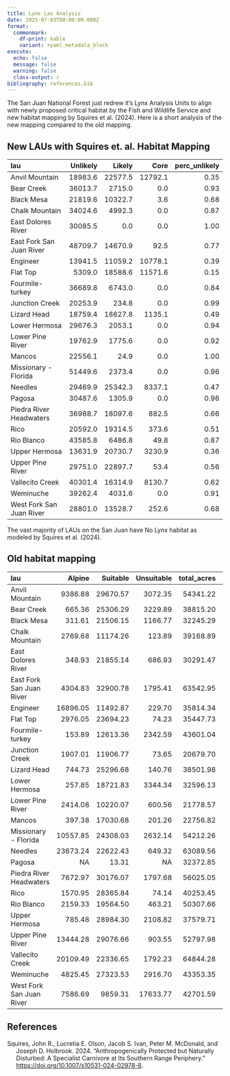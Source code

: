 ```yaml
---
title: Lynx Lau Analysis
date: 2025-07-03T00:00:00.000Z
format:
  commonmark:
    df-print: kable
    variant: +yaml_metadata_block
execute:
  echo: false
  message: false
  warning: false
  class-output: r
bibliography: references.bib
---
```



The San Juan National Forest just redrew it’s Lynx Analysis Units to
align with newly proposed critical habitat by the Fish and Wildlife
Service and new habitat mapping by Squires et al. (2024). Here is a
short analysis of the new mapping compared to the old mapping.

## New LAUs with Squires et. al. Habitat Mapping

<table>
<thead>
<tr>
<th style="text-align: left;">lau</th>
<th style="text-align: right;">Unlikely</th>
<th style="text-align: right;">Likely</th>
<th style="text-align: right;">Core</th>
<th style="text-align: right;">perc_unlikely</th>
</tr>
</thead>
<tbody>
<tr>
<td style="text-align: left;">Anvil Mountain</td>
<td style="text-align: right;">18983.6</td>
<td style="text-align: right;">22577.5</td>
<td style="text-align: right;">12792.1</td>
<td style="text-align: right;">0.35</td>
</tr>
<tr>
<td style="text-align: left;">Bear Creek</td>
<td style="text-align: right;">36013.7</td>
<td style="text-align: right;">2715.0</td>
<td style="text-align: right;">0.0</td>
<td style="text-align: right;">0.93</td>
</tr>
<tr>
<td style="text-align: left;">Black Mesa</td>
<td style="text-align: right;">21819.6</td>
<td style="text-align: right;">10322.7</td>
<td style="text-align: right;">3.6</td>
<td style="text-align: right;">0.68</td>
</tr>
<tr>
<td style="text-align: left;">Chalk Mountain</td>
<td style="text-align: right;">34024.6</td>
<td style="text-align: right;">4992.3</td>
<td style="text-align: right;">0.0</td>
<td style="text-align: right;">0.87</td>
</tr>
<tr>
<td style="text-align: left;">East Dolores River</td>
<td style="text-align: right;">30085.5</td>
<td style="text-align: right;">0.0</td>
<td style="text-align: right;">0.0</td>
<td style="text-align: right;">1.00</td>
</tr>
<tr>
<td style="text-align: left;">East Fork San Juan River</td>
<td style="text-align: right;">48709.7</td>
<td style="text-align: right;">14670.9</td>
<td style="text-align: right;">92.5</td>
<td style="text-align: right;">0.77</td>
</tr>
<tr>
<td style="text-align: left;">Engineer</td>
<td style="text-align: right;">13941.5</td>
<td style="text-align: right;">11059.2</td>
<td style="text-align: right;">10778.1</td>
<td style="text-align: right;">0.39</td>
</tr>
<tr>
<td style="text-align: left;">Flat Top</td>
<td style="text-align: right;">5309.0</td>
<td style="text-align: right;">18588.6</td>
<td style="text-align: right;">11571.6</td>
<td style="text-align: right;">0.15</td>
</tr>
<tr>
<td style="text-align: left;">Fourmile-turkey</td>
<td style="text-align: right;">36689.8</td>
<td style="text-align: right;">6743.0</td>
<td style="text-align: right;">0.0</td>
<td style="text-align: right;">0.84</td>
</tr>
<tr>
<td style="text-align: left;">Junction Creek</td>
<td style="text-align: right;">20253.9</td>
<td style="text-align: right;">234.8</td>
<td style="text-align: right;">0.0</td>
<td style="text-align: right;">0.99</td>
</tr>
<tr>
<td style="text-align: left;">Lizard Head</td>
<td style="text-align: right;">18759.4</td>
<td style="text-align: right;">18627.8</td>
<td style="text-align: right;">1135.1</td>
<td style="text-align: right;">0.49</td>
</tr>
<tr>
<td style="text-align: left;">Lower Hermosa</td>
<td style="text-align: right;">29676.3</td>
<td style="text-align: right;">2053.1</td>
<td style="text-align: right;">0.0</td>
<td style="text-align: right;">0.94</td>
</tr>
<tr>
<td style="text-align: left;">Lower Pine River</td>
<td style="text-align: right;">19762.9</td>
<td style="text-align: right;">1775.6</td>
<td style="text-align: right;">0.0</td>
<td style="text-align: right;">0.92</td>
</tr>
<tr>
<td style="text-align: left;">Mancos</td>
<td style="text-align: right;">22556.1</td>
<td style="text-align: right;">24.9</td>
<td style="text-align: right;">0.0</td>
<td style="text-align: right;">1.00</td>
</tr>
<tr>
<td style="text-align: left;">Missionary - Florida</td>
<td style="text-align: right;">51449.6</td>
<td style="text-align: right;">2373.4</td>
<td style="text-align: right;">0.0</td>
<td style="text-align: right;">0.96</td>
</tr>
<tr>
<td style="text-align: left;">Needles</td>
<td style="text-align: right;">29469.9</td>
<td style="text-align: right;">25342.3</td>
<td style="text-align: right;">8337.1</td>
<td style="text-align: right;">0.47</td>
</tr>
<tr>
<td style="text-align: left;">Pagosa</td>
<td style="text-align: right;">30487.6</td>
<td style="text-align: right;">1305.9</td>
<td style="text-align: right;">0.0</td>
<td style="text-align: right;">0.96</td>
</tr>
<tr>
<td style="text-align: left;">Piedra River Headwaters</td>
<td style="text-align: right;">36988.7</td>
<td style="text-align: right;">18097.6</td>
<td style="text-align: right;">882.5</td>
<td style="text-align: right;">0.66</td>
</tr>
<tr>
<td style="text-align: left;">Rico</td>
<td style="text-align: right;">20592.0</td>
<td style="text-align: right;">19314.5</td>
<td style="text-align: right;">373.6</td>
<td style="text-align: right;">0.51</td>
</tr>
<tr>
<td style="text-align: left;">Rio Blanco</td>
<td style="text-align: right;">43585.8</td>
<td style="text-align: right;">6486.8</td>
<td style="text-align: right;">49.8</td>
<td style="text-align: right;">0.87</td>
</tr>
<tr>
<td style="text-align: left;">Upper Hermosa</td>
<td style="text-align: right;">13631.9</td>
<td style="text-align: right;">20730.7</td>
<td style="text-align: right;">3230.9</td>
<td style="text-align: right;">0.36</td>
</tr>
<tr>
<td style="text-align: left;">Upper Pine River</td>
<td style="text-align: right;">29751.0</td>
<td style="text-align: right;">22897.7</td>
<td style="text-align: right;">53.4</td>
<td style="text-align: right;">0.56</td>
</tr>
<tr>
<td style="text-align: left;">Vallecito Creek</td>
<td style="text-align: right;">40301.4</td>
<td style="text-align: right;">16314.9</td>
<td style="text-align: right;">8130.7</td>
<td style="text-align: right;">0.62</td>
</tr>
<tr>
<td style="text-align: left;">Weminuche</td>
<td style="text-align: right;">39262.4</td>
<td style="text-align: right;">4031.6</td>
<td style="text-align: right;">0.0</td>
<td style="text-align: right;">0.91</td>
</tr>
<tr>
<td style="text-align: left;">West Fork San Juan River</td>
<td style="text-align: right;">28801.0</td>
<td style="text-align: right;">13528.7</td>
<td style="text-align: right;">252.6</td>
<td style="text-align: right;">0.68</td>
</tr>
</tbody>
</table>

The vast majority of LAUs on the San Juan have No Lynx habitat as
modeled by Squires et al. (2024).

## Old habitat mapping

<table>
<colgroup>
<col style="width: 26%" />
<col style="width: 9%" />
<col style="width: 9%" />
<col style="width: 11%" />
<col style="width: 12%" />
<col style="width: 21%" />
<col style="width: 9%" />
</colgroup>
<thead>
<tr>
<th style="text-align: left;">lau</th>
<th style="text-align: right;">Alpine</th>
<th style="text-align: right;">Suitable</th>
<th style="text-align: right;">Unsuitable</th>
<th style="text-align: right;">total_acres</th>
<th style="text-align: right;">perc_not_hab_all_lau</th>
<th style="text-align: right;">perc_hab</th>
</tr>
</thead>
<tbody>
<tr>
<td style="text-align: left;">Anvil Mountain</td>
<td style="text-align: right;">9386.88</td>
<td style="text-align: right;">29670.57</td>
<td style="text-align: right;">3072.35</td>
<td style="text-align: right;">54341.22</td>
<td style="text-align: right;">0.45</td>
<td style="text-align: right;">0.91</td>
</tr>
<tr>
<td style="text-align: left;">Bear Creek</td>
<td style="text-align: right;">665.36</td>
<td style="text-align: right;">25306.29</td>
<td style="text-align: right;">3229.89</td>
<td style="text-align: right;">38815.20</td>
<td style="text-align: right;">0.35</td>
<td style="text-align: right;">0.89</td>
</tr>
<tr>
<td style="text-align: left;">Black Mesa</td>
<td style="text-align: right;">311.61</td>
<td style="text-align: right;">21506.15</td>
<td style="text-align: right;">1166.77</td>
<td style="text-align: right;">32245.29</td>
<td style="text-align: right;">0.33</td>
<td style="text-align: right;">0.95</td>
</tr>
<tr>
<td style="text-align: left;">Chalk Mountain</td>
<td style="text-align: right;">2769.68</td>
<td style="text-align: right;">11174.26</td>
<td style="text-align: right;">123.89</td>
<td style="text-align: right;">39168.89</td>
<td style="text-align: right;">0.71</td>
<td style="text-align: right;">0.99</td>
</tr>
<tr>
<td style="text-align: left;">East Dolores River</td>
<td style="text-align: right;">348.93</td>
<td style="text-align: right;">21855.14</td>
<td style="text-align: right;">686.93</td>
<td style="text-align: right;">30291.47</td>
<td style="text-align: right;">0.28</td>
<td style="text-align: right;">0.97</td>
</tr>
<tr>
<td style="text-align: left;">East Fork San Juan River</td>
<td style="text-align: right;">4304.83</td>
<td style="text-align: right;">32900.78</td>
<td style="text-align: right;">1795.41</td>
<td style="text-align: right;">63542.95</td>
<td style="text-align: right;">0.48</td>
<td style="text-align: right;">0.95</td>
</tr>
<tr>
<td style="text-align: left;">Engineer</td>
<td style="text-align: right;">16896.05</td>
<td style="text-align: right;">11492.87</td>
<td style="text-align: right;">229.70</td>
<td style="text-align: right;">35814.34</td>
<td style="text-align: right;">0.68</td>
<td style="text-align: right;">0.98</td>
</tr>
<tr>
<td style="text-align: left;">Flat Top</td>
<td style="text-align: right;">2976.05</td>
<td style="text-align: right;">23694.23</td>
<td style="text-align: right;">74.23</td>
<td style="text-align: right;">35447.73</td>
<td style="text-align: right;">0.33</td>
<td style="text-align: right;">1.00</td>
</tr>
<tr>
<td style="text-align: left;">Fourmile-turkey</td>
<td style="text-align: right;">153.89</td>
<td style="text-align: right;">12613.36</td>
<td style="text-align: right;">2342.59</td>
<td style="text-align: right;">43601.04</td>
<td style="text-align: right;">0.71</td>
<td style="text-align: right;">0.84</td>
</tr>
<tr>
<td style="text-align: left;">Junction Creek</td>
<td style="text-align: right;">1907.01</td>
<td style="text-align: right;">11906.77</td>
<td style="text-align: right;">73.65</td>
<td style="text-align: right;">20679.70</td>
<td style="text-align: right;">0.42</td>
<td style="text-align: right;">0.99</td>
</tr>
<tr>
<td style="text-align: left;">Lizard Head</td>
<td style="text-align: right;">744.73</td>
<td style="text-align: right;">25296.68</td>
<td style="text-align: right;">140.76</td>
<td style="text-align: right;">38501.98</td>
<td style="text-align: right;">0.34</td>
<td style="text-align: right;">0.99</td>
</tr>
<tr>
<td style="text-align: left;">Lower Hermosa</td>
<td style="text-align: right;">257.85</td>
<td style="text-align: right;">18721.83</td>
<td style="text-align: right;">3344.34</td>
<td style="text-align: right;">32596.13</td>
<td style="text-align: right;">0.43</td>
<td style="text-align: right;">0.85</td>
</tr>
<tr>
<td style="text-align: left;">Lower Pine River</td>
<td style="text-align: right;">2414.08</td>
<td style="text-align: right;">10220.07</td>
<td style="text-align: right;">600.56</td>
<td style="text-align: right;">21778.57</td>
<td style="text-align: right;">0.53</td>
<td style="text-align: right;">0.94</td>
</tr>
<tr>
<td style="text-align: left;">Mancos</td>
<td style="text-align: right;">397.38</td>
<td style="text-align: right;">17030.68</td>
<td style="text-align: right;">201.26</td>
<td style="text-align: right;">22756.82</td>
<td style="text-align: right;">0.25</td>
<td style="text-align: right;">0.99</td>
</tr>
<tr>
<td style="text-align: left;">Missionary - Florida</td>
<td style="text-align: right;">10557.85</td>
<td style="text-align: right;">24308.03</td>
<td style="text-align: right;">2632.14</td>
<td style="text-align: right;">54212.26</td>
<td style="text-align: right;">0.55</td>
<td style="text-align: right;">0.90</td>
</tr>
<tr>
<td style="text-align: left;">Needles</td>
<td style="text-align: right;">23673.24</td>
<td style="text-align: right;">22622.43</td>
<td style="text-align: right;">649.32</td>
<td style="text-align: right;">63089.56</td>
<td style="text-align: right;">0.64</td>
<td style="text-align: right;">0.97</td>
</tr>
<tr>
<td style="text-align: left;">Pagosa</td>
<td style="text-align: right;">NA</td>
<td style="text-align: right;">13.31</td>
<td style="text-align: right;">NA</td>
<td style="text-align: right;">32372.85</td>
<td style="text-align: right;">1.00</td>
<td style="text-align: right;">NA</td>
</tr>
<tr>
<td style="text-align: left;">Piedra River Headwaters</td>
<td style="text-align: right;">7672.97</td>
<td style="text-align: right;">30176.07</td>
<td style="text-align: right;">1797.68</td>
<td style="text-align: right;">56025.05</td>
<td style="text-align: right;">0.46</td>
<td style="text-align: right;">0.94</td>
</tr>
<tr>
<td style="text-align: left;">Rico</td>
<td style="text-align: right;">1570.95</td>
<td style="text-align: right;">28365.84</td>
<td style="text-align: right;">74.14</td>
<td style="text-align: right;">40253.45</td>
<td style="text-align: right;">0.30</td>
<td style="text-align: right;">1.00</td>
</tr>
<tr>
<td style="text-align: left;">Rio Blanco</td>
<td style="text-align: right;">2159.33</td>
<td style="text-align: right;">19564.50</td>
<td style="text-align: right;">463.21</td>
<td style="text-align: right;">50307.66</td>
<td style="text-align: right;">0.61</td>
<td style="text-align: right;">0.98</td>
</tr>
<tr>
<td style="text-align: left;">Upper Hermosa</td>
<td style="text-align: right;">785.48</td>
<td style="text-align: right;">28984.30</td>
<td style="text-align: right;">2108.82</td>
<td style="text-align: right;">37579.71</td>
<td style="text-align: right;">0.23</td>
<td style="text-align: right;">0.93</td>
</tr>
<tr>
<td style="text-align: left;">Upper Pine River</td>
<td style="text-align: right;">13444.28</td>
<td style="text-align: right;">29076.66</td>
<td style="text-align: right;">903.55</td>
<td style="text-align: right;">52797.98</td>
<td style="text-align: right;">0.45</td>
<td style="text-align: right;">0.97</td>
</tr>
<tr>
<td style="text-align: left;">Vallecito Creek</td>
<td style="text-align: right;">20109.49</td>
<td style="text-align: right;">22336.65</td>
<td style="text-align: right;">1792.23</td>
<td style="text-align: right;">64844.28</td>
<td style="text-align: right;">0.66</td>
<td style="text-align: right;">0.93</td>
</tr>
<tr>
<td style="text-align: left;">Weminuche</td>
<td style="text-align: right;">4825.45</td>
<td style="text-align: right;">27323.53</td>
<td style="text-align: right;">2916.70</td>
<td style="text-align: right;">43353.35</td>
<td style="text-align: right;">0.37</td>
<td style="text-align: right;">0.90</td>
</tr>
<tr>
<td style="text-align: left;">West Fork San Juan River</td>
<td style="text-align: right;">7586.69</td>
<td style="text-align: right;">9859.31</td>
<td style="text-align: right;">17633.77</td>
<td style="text-align: right;">42701.59</td>
<td style="text-align: right;">0.77</td>
<td style="text-align: right;">0.36</td>
</tr>
</tbody>
</table>

## References

<div id="refs" class="references csl-bib-body hanging-indent"
entry-spacing="0">

<div id="ref-squiresAnthropogenicallyProtectedNaturally2024"
class="csl-entry">

Squires, John R., Lucretia E. Olson, Jacob S. Ivan, Peter M. McDonald,
and Joseph D. Holbrook. 2024. “Anthropogenically Protected but Naturally
Disturbed: A Specialist Carnivore at Its Southern Range Periphery.”
<https://doi.org/10.1007/s10531-024-02978-8>.

</div>

</div>
